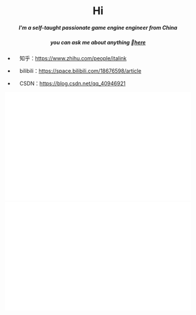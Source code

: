 <h1 align="center">Hi</h1>

<h5 align="center">
  I'm a self-taught passionate game engine engineer from China
</h5>

<h5 align="center">
  you can ask me about anything 💬<a href="https://github.com/Italink/Italink/issues/new" target="_blank" title="issue">here</a>
</h5>

- <img src="https://i.postimg.cc/1tf08KD5/zhihu.png" height="12" width="12" /> 知乎：https://www.zhihu.com/people/italink

- <img src="https://i.postimg.cc/QMNJ3Dt7/bilibili.png" height="12" width="12" /> bilibili：https://space.bilibili.com/18676598/article

- <img src="https://i.postimg.cc/s2n9fLQN/csdn.png" height="12" width="12" /> CSDN：https://blog.csdn.net/qq_40946921

![](https://raw.githubusercontent.com/italink/github-stats-transparent/output/generated/overview.svg)
![](https://raw.githubusercontent.com/italink/github-stats-transparent/output/generated/languages.svg)
